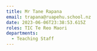 ```yaml
---
title: Mr Tane Rapana
email: trapana@ruapehu.school.nz
date: 2023-06-06T23:38:53.615Z
roles: TIC Te Reo Maori
departments:
  - Teaching Staff
---
```


